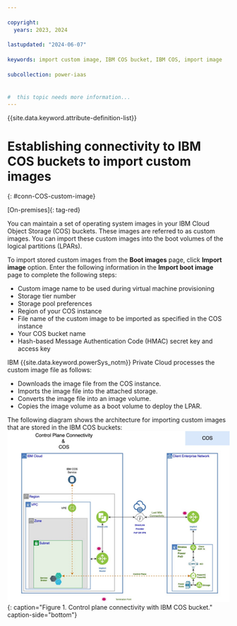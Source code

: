 ```yaml
---

copyright:
  years: 2023, 2024

lastupdated: "2024-06-07"

keywords: import custom image, IBM COS bucket, IBM COS, import image

subcollection: power-iaas


#  this topic needs more information...
---
```


{{site.data.keyword.attribute-definition-list}}

# Establishing connectivity to IBM COS buckets to import custom images
{: #conn-COS-custom-image}

[On-premises]{: tag-red}

You can maintain a set of operating system images in your IBM Cloud Object Storage (COS) buckets. These images are referred to as custom images. You can import these custom images into the boot volumes of the logical partitions (LPARs).

To import stored custom images from the **Boot images** page, click **Import image** option. Enter the following information in the **Import boot image** page to complete the following steps:
* Custom image name to be used during virtual machine provisioning
* Storage tier number
* Storage pool preferences
* Region of your COS instance
* File name of the custom image to be imported as specified in the COS instance
* Your COS bucket name
* Hash-based Message Authentication Code (HMAC) secret key and access key

IBM {{site.data.keyword.powerSys_notm}} Private Cloud processes the custom image file as follows:
* Downloads the image file from the COS instance.
* Imports the image file into the attached storage.
* Converts the image file into an image volume.
* Copies the image volume as a boot volume to deploy the LPAR.

The following diagram shows the architecture for importing custom images that are stored in the IBM COS buckets:
![Control plane connectivity with IBM COS bucket.](./figures/COS-VPE-direct-link-control-plane.jpg "Control plane connectivity with IBM COS bucket."){: caption="Figure 1. Control plane connectivity with IBM COS bucket." caption-side="bottom"}
